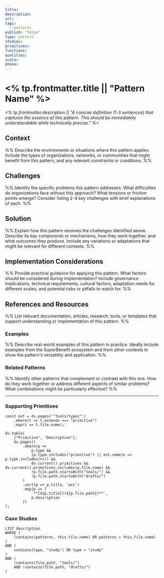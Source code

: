 ```yaml
---
title: 
description: 
url: 
tags:
  - patterns
publish: "false"
type: pattern
studies: 
primitives: 
functions: 
qualities: 
scale: 
phase:
---
```

# <% tp.frontmatter.title || "Pattern Name" %>

_<% tp.frontmatter.description || "A concise definition (1-3 sentences) that captures the essence of this pattern. This should be immediately understandable while technically precise." %>_

## Context

%% Describe the environments or situations where this pattern applies. Include the types of organizations, networks, or communities that might benefit from this pattern, and any relevant constraints or conditions. %%

## Challenges

%% Identify the specific problems this pattern addresses. What difficulties do organizations face without this approach? What tensions or friction points emerge? Consider listing 2-4 key challenges with brief explanations of each. %%

## Solution

%% Explain how this pattern resolves the challenges identified above. Describe its key components or mechanisms, how they work together, and what outcomes they produce. Include any variations or adaptations that might be relevant for different contexts. %%

## Implementation Considerations

%% Provide practical guidance for applying this pattern. What factors should be considered during implementation? Include governance implications, technical requirements, cultural factors, adaptation needs for different scales, and potential risks or pitfalls to watch for. %%

## References and Resources

%% List relevant documentation, articles, research, tools, or templates that support understanding or implementation of this pattern. %%

### Examples

%% Describe real-world examples of this pattern in practice. Ideally include examples from the SuperBenefit ecosystem and from other contexts to show the pattern's versatility and application. %%

### Related Patterns

%% Identify other patterns that complement or contrast with this one. How do they work together or address different aspects of similar problems? What combinations might be particularly effective? %%


---

### Supporting Primitives

```dataviewjs
const ext = dv.pages('"tools/types"')
    .where(t => t.extends === "primitive")
    .map(t => t.file.name);

dv.table(
    ["Primitive", "Description"],
    dv.pages()
        .where(p => 
            p.type && 
            (p.type.includes("primitive") || ext.some(n => p.type.includes(n))) &&
            dv.current().primitives && dv.current().primitives.includes(p.file.name) &&
            !p.file.path.startsWith("tools/") && 
            !p.file.path.startsWith("drafts/")
        )
        .sort(p => p.title, 'asc')
        .map(p => [
            `**[${p.title}](${p.file.path})**`,  
            p.description
        ])
);
```

### Case Studies

```dataview
LIST description
WHERE (
    (contains(patterns, this.file.name) OR patterns = this.file.name)
) 
AND (
    contains(type, "study") OR type = "study"
)
AND (
    !contains(file.path, "tools/") 
    AND !contains(file.path, "drafts/")
)
```